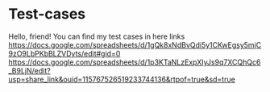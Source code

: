 # Test-cases

Hello, friend!
You can find my test cases in here links
https://docs.google.com/spreadsheets/d/1gQk8xNdBvQdi5y1CKwEgsy5mjC9zO9LbPKbBLZVDyts/edit#gid=0
https://docs.google.com/spreadsheets/d/1p3KTaNLzExpXIyJs9q7XCQhQc6_B9LjN/edit?usp=share_link&ouid=115767526519233744136&rtpof=true&sd=true
